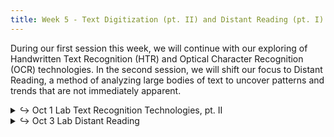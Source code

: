 ```yaml
---
title: Week 5 - Text Digitization (pt. II) and Distant Reading (pt. I)
---
```


During our first session this week, we will continue with our exploring of Handwritten Text Recognition (HTR) and Optical Character Recognition (OCR) technologies. In the second session, we will shift our focus to Distant Reading, a method of analyzing large bodies of text to uncover patterns and trends that are not immediately apparent.

<details>
  <summary class="session-summary">
    <span class="arrow">↪</span>
    <span class="date-label">Oct 1</span>
    <span class="label label-red">Lab</span>
    <span class="session-title">Text Recognition Technologies, pt. II</span>
  </summary>
  <div markdown="1">
- Slides (_coming soon!_)
<!-- - Pre-Class Exploration ((no Perusall annotations, nor reflection required!)): -->
  <!-- - Explore [this demo of Edition Visualization (EVT)](http://evt.labcd.unipi.it/demo/evt_v1-3/dotr/index.html). Spend some time interacting with the interface and the features it offers (e.g., text-image synchronization, the diplomatic vs. interpretative views, and metadata features). Focus on how EVT makes the manuscript more accessible for scholarly research. What are the strengths and weaknesses of the digital interface? -->
</div>
</details>

<details>
  <summary class="session-summary">
    <span class="arrow">↪</span>
    <span class="date-label">Oct 3</span>
    <span class="label label-red">Lab</span>
    <span class="session-title">Distant Reading</span>
  </summary>
  <div markdown="1">
- Slides (_coming soon!_)
<!-- - Pre-Class Reflection: -->
  <!-- - [Beshero-Bondar, Elisa, Lee Skallerup Bessette, Quinn Dombrowski, and Roopika Risam. “DSC #5: The DSC and the Impossible TEI Quandaries.”](https://app.perusall.com/courses/introdh24/dsc-5-the-dsc-and-the-impossible-tei-quandaries-the-data-sitters-club) _The Data-Sitters Club_. June 25, 2020. -->
  <!-- - [Budak, Nick. “Representing Gender in the Shakespeare and Company Project.”](https://shakespeareandco.princeton.edu/analysis/2019/12/representing-gender-in-the-shakespeare-and-company-project/) _Shakespeare and Company Project_, Version 1.5.7., 12 Dec. 2019. <small>&rarr; **Perusall annotations not required for this article.**</small> -->
</div>
</details>
